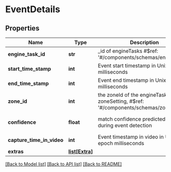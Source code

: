 # EventDetails

## Properties
Name | Type | Description | Notes
------------ | ------------- | ------------- | -------------
**engine_task_id** | **str** | _id of engineTasks #$ref: &#x27;#/components/schemas/engineTasks&#x27; | [optional] 
**start_time_stamp** | **int** | Event start timestamp in Unix epoch milliseconds | [optional] 
**end_time_stamp** | **int** | Event end timestamp in Unix epoch milliseconds | [optional] 
**zone_id** | **int** | the zoneId of the engineTask in zoneSetting, #$ref: &#x27;#/components/schemas/zone&#x27; | [optional] [default to 0]
**confidence** | **float** | match confidence predicted by engine during event detection | [optional] [default to 0]
**capture_time_in_video** | **int** | Event timestamp in video in Unix epoch milliseconds | [optional] 
**extras** | [**list[Extra]**](Extra.md) |  | [optional] 

[[Back to Model list]](../README.md#documentation-for-models) [[Back to API list]](../README.md#documentation-for-api-endpoints) [[Back to README]](../README.md)

